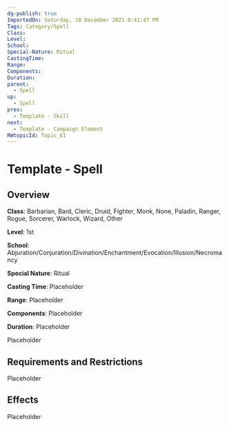 ```yaml
---
dg-publish: true
ImportedOn: Saturday, 18 December 2021 8:41:47 PM
Tags: Category/Spell
Class:
Level:
School:
Special-Nature: Ritual
CastingTime:
Range:
Components:
Duration:
parent:
  - Spell
up:
  - Spell
prev:
  - Template - Skill
next:
  - Template - Campaign Element
RWtopicId: Topic_61
---
```

# Template - Spell
## Overview
**Class**: Barbarian, Bard, Cleric, Druid, Fighter, Monk, None, Paladin, Ranger, Rogue, Sorcerer, Warlock, Wizard, Other

**Level**: 1st

**School**: Abjuration/Conjuration/Divination/Enchantment/Evocation/Illusion/Necromancy

**Special Nature**: Ritual

**Casting Time**: Placeholder

**Range**: Placeholder

**Components**: Placeholder

**Duration**: Placeholder

Placeholder

## Requirements and Restrictions
Placeholder

## Effects
Placeholder

